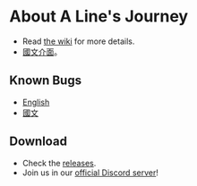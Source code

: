 # About A Line's Journey
- Read [the wiki](https://github.com/ZutekDL/A-Lines-Journey/wiki) for more details.
- [國文介面](https://github.com/ZutekDL/A-Lines-Journey/blob/main/關於線之旅.md)。

## Known Bugs
- [English](https://github.com/ZutekDL/A-Lines-Journey/tree/main/Known%20Bugs)
- [國文](https://github.com/ZutekDL/A-Lines-Journey/tree/main/已知錯誤)

## Download
- Check the [releases](https://github.com/ZutekDL/A-Lines-Journey/releases).
- Join us in our [official Discord server](http://discord.gg/2c6Hjcm)!
